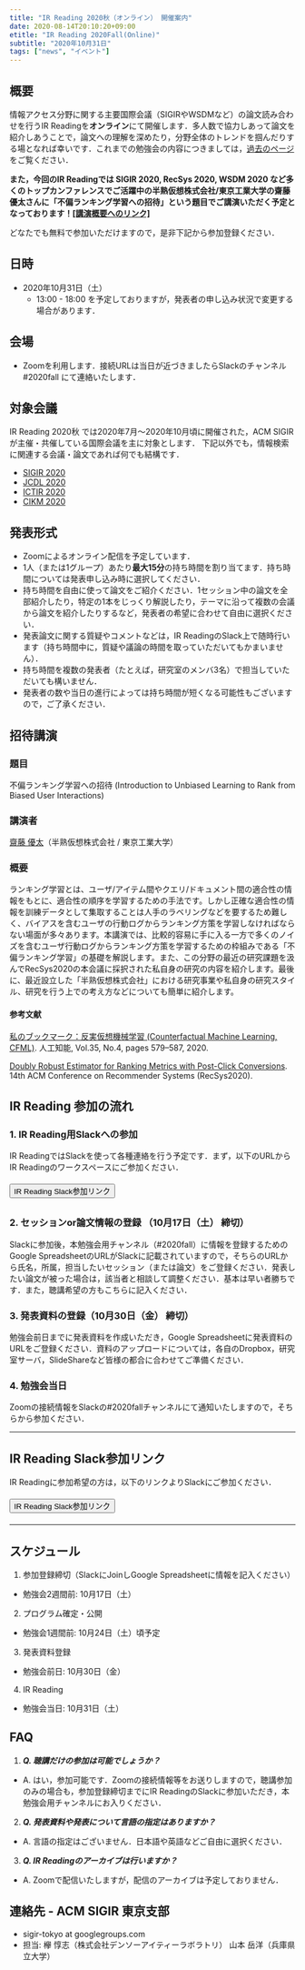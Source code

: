 ```yaml
---
title: "IR Reading 2020秋（オンライン） 開催案内"
date: 2020-08-14T20:10:20+09:00
etitle: "IR Reading 2020Fall(Online)"
subtitle: "2020年10月31日"
tags: ["news", "イベント"]
---
```



## 概要
情報アクセス分野に関する主要国際会議（SIGIRやWSDMなど）の論文読み合わせを行うIR Readingを**オンライン**にて開催します．多人数で協力しあって論文を紹介しあうことで，論文への理解を深めたり，分野全体のトレンドを掴んだりする場となれば幸いです．これまでの勉強会の内容につきましては，[過去のページ](http://sigir.jp/post/2020-06-21-irreading_2020spring_online/)をご覧ください．

**また，今回のIR Readingでは SIGIR 2020, RecSys 2020, WSDM 2020 など多くのトップカンファレンスでご活躍中の半熟仮想株式会社/東京工業大学の齋藤優太さんに「不偏ランキング学習への招待」という題目でご講演いただく予定となっております！[[講演概要へのリンク]](#lecture)**

どなたでも無料で参加いただけますので，是非下記から参加登録ください．

## 日時
- 2020年10月31日（土）
  - 13:00 - 18:00 を予定しておりますが，発表者の申し込み状況で変更する場合があります．

## 会場
- Zoomを利用します．接続URLは当日が近づきましたらSlackのチャンネル #2020fall にて連絡いたします．

## 対象会議
IR Reading 2020秋 では2020年7月〜2020年10月頃に開催された，ACM SIGIRが主催・共催している国際会議を主に対象とします．
下記以外でも，情報検索に関連する会議・論文であれば何でも結構です．

- [SIGIR 2020](https://sigir.org/sigir2020)
- [JCDL 2020](https://2020.jcdl.org/)
- [ICTIR 2020](https://ictir2020.org/)
- [CIKM 2020](https://www.cikm2020.org/)


## 発表形式
- Zoomによるオンライン配信を予定しています．
- 1人（または1グループ）あたり**最大15分**の持ち時間を割り当てます．持ち時間については発表申し込み時に選択してください．
- 持ち時間を自由に使って論文をご紹介ください．1セッション中の論文を全部紹介したり，特定の1本をじっくり解説したり，テーマに沿って複数の会議から論文を紹介したりするなど，発表者の希望に合わせて自由に選択ください．
- 発表論文に関する質疑やコメントなどは，IR ReadingのSlack上で随時行います（持ち時間中に，質疑や議論の時間を取っていただいてもかまいません）．
- 持ち時間を複数の発表者（たとえば，研究室のメンバ3名）で担当していただいても構いません．
- 発表者の数や当日の進行によっては持ち時間が短くなる可能性もございますので，ご了承ください．

<span id="lecture"></span>
## 招待講演

### 題目
不偏ランキング学習への招待
(Introduction to Unbiased Learning to Rank from Biased User Interactions)

### 講演者
[齋藤 優太](https://usaito.github.io/)（半熟仮想株式会社 / 東京工業大学）

### 概要
ランキング学習とは、ユーザ/アイテム間やクエリ/ドキュメント間の適合性の情報をもとに、適合性の順序を学習するための手法です。しかし正確な適合性の情報を訓練データとして集取することは人手のラベリングなどを要するため難しく、バイアスを含むユーザの行動ログからランキング方策を学習しなければならない場面が多々あります。本講演では、比較的容易に手に入る一方で多くのノイズを含むユーザ行動ログからランキング方策を学習するための枠組みである「不偏ランキング学習」の基礎を解説します。また、この分野の最近の研究課題を汲んでRecSys2020の本会議に採択された私自身の研究の内容を紹介します。最後に、最近設立した「半熟仮想株式会社」における研究事業や私自身の研究スタイル、研究を行う上での考え方などについても簡単に紹介します。

#### 参考文献
[私のブックマーク：反実仮想機械学習 (Counterfactual Machine Learning, CFML)](https://www.ai-gakkai.or.jp/my-bookmark_vol35-no4/).
人工知能, Vol.35, No.4, pages 579–587, 2020.

[Doubly Robust Estimator for Ranking Metrics with Post-Click Conversions](https://dl.acm.org/doi/10.1145/3383313.3412262).
14th ACM Conference on Recommender Systems (RecSys2020).



## IR Reading 参加の流れ

### 1. IR Reading用Slackへの参加
IR ReadingではSlackを使って各種連絡を行う予定です．まず，以下のURLからIR Readingのワークスペースにご参加ください．

<div class="text-center" style="margin-top:20px; margin-bottom:30px">
<a href="https://join.slack.com/t/ir-reading/shared_invite/enQtMzgzOTEwNTIyNjQwLTQ1MTE4NTM3ZmFlZmM5YWIyYjRhMGRiNTNmZTM2ZjVmODEwY2YwMzExNWVjZTc5MDQ2NDA5MWQwNTMyZjUyMTY" target="_blank">
<button type="button" class="btn btn-success btn-lg">
IR Reading Slack参加リンク
</button>
</a>
</div>

### 2. セッションor論文情報の登録 （10月17日（土） 締切）

Slackに参加後，本勉強会用チャンネル（#2020fall）に情報を登録するためのGoogle SpreadsheetのURLがSlackに記載されていますので，そちらのURLから氏名，所属，担当したいセッション（または論文）をご登録ください．発表したい論文が被った場合は，該当者と相談して調整ください．基本は早い者勝ちです．また，聴講希望の方もこちらに記入ください．

### 3. 発表資料の登録（10月30日（金） 締切）

勉強会前日までに発表資料を作成いただき，Google Spreadsheetに発表資料のURLをご登録ください．資料のアップロードについては，各自のDropbox，研究室サーバ，SlideShareなど皆様の都合に合わせてご準備ください．

### 4. 勉強会当日

Zoomの接続情報をSlackの#2020fallチャンネルにて通知いたしますので，そちらから参加ください．

---


## IR Reading Slack参加リンク

IR Readingに参加希望の方は，以下のリンクよりSlackにご参加ください．

<div class="text-center" style="margin-top:20px; margin-bottom:20px">
<a href="https://join.slack.com/t/ir-reading/shared_invite/enQtMzgzOTEwNTIyNjQwLTQ1MTE4NTM3ZmFlZmM5YWIyYjRhMGRiNTNmZTM2ZjVmODEwY2YwMzExNWVjZTc5MDQ2NDA5MWQwNTMyZjUyMTY" target="_blank">
<button type="button" class="btn btn-success btn-lg">
IR Reading Slack参加リンク
</button>
</a>
</div>

---

## スケジュール
1. 参加登録締切（SlackにJoinしGoogle Spreadsheetに情報を記入ください）
  - 勉強会2週間前: 10月17日（土）
2. プログラム確定・公開
 - 勉強会1週間前: 10月24日（土）頃予定
3. 発表資料登録
 - 勉強会前日: 10月30日（金）
4. IR Reading
 - 勉強会当日: 10月31日（土）


## FAQ

1. ***Q. 聴講だけの参加は可能でしょうか？***  
 - A. はい，参加可能です．Zoomの接続情報等をお送りしますので，聴講参加のみの場合も，参加登録締切までにIR ReadingのSlackに参加いただき，本勉強会用チャンネルにお入りください．

2. ***Q. 発表資料や発表について言語の指定はありますか？***
 - A. 言語の指定はございません．日本語や英語などご自由に選択ください．

3. ***Q. IR Readingのアーカイブは行いますか？***
 - A. Zoomで配信いたしますが，配信のアーカイブは予定しておりません．


## 連絡先 - ACM SIGIR 東京支部
   - sigir-tokyo at googlegroups.com
   - 担当: 欅 惇志（株式会社デンソーアイティーラボラトリ） 山本 岳洋（兵庫県立大学）
